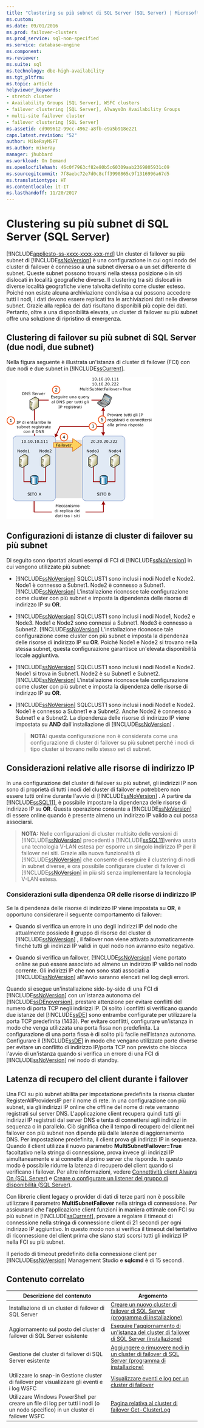 ```yaml
---
title: "Clustering su più subnet di SQL Server (SQL Server) | Microsoft Docs"
ms.custom: 
ms.date: 09/01/2016
ms.prod: failover-clusters
ms.prod_service: sql-non-specified
ms.service: database-engine
ms.component: 
ms.reviewer: 
ms.suite: sql
ms.technology: dbe-high-availability
ms.tgt_pltfrm: 
ms.topic: article
helpviewer_keywords:
- stretch cluster
- Availability Groups [SQL Server], WSFC clusters
- failover clustering [SQL Server], AlwaysOn Availability Groups
- multi-site failover cluster
- failover clustering [SQL Server]
ms.assetid: cd909612-99cc-4962-a8fb-e9a5b918e221
caps.latest.revision: "52"
author: MikeRayMSFT
ms.author: mikeray
manager: jhubbard
ms.workload: On Demand
ms.openlocfilehash: 46c0f7963cf82e80b5c60309aab2369805931c09
ms.sourcegitcommit: 7f8aebc72e7d0c8cff3990865c9f1316996a67d5
ms.translationtype: HT
ms.contentlocale: it-IT
ms.lasthandoff: 11/20/2017
---
```

# <a name="sql-server-multi-subnet-clustering-sql-server"></a>Clustering su più subnet di SQL Server (SQL Server)
[!INCLUDE[appliesto-ss-xxxx-xxxx-xxx-md](../../../includes/appliesto-ss-xxxx-xxxx-xxx-md.md)] Un cluster di failover su più subnet di [!INCLUDE[ssNoVersion](../../../includes/ssnoversion-md.md)] è una configurazione in cui ogni nodo del cluster di failover è connesso a una subnet diversa o a un set differente di subnet. Queste subnet possono trovarsi nella stessa posizione o in siti dislocati in località geografiche diverse. Il clustering tra siti dislocati in diverse località geografiche viene talvolta definito come cluster esteso. Poiché non esiste alcuna archiviazione condivisa a cui possono accedere tutti i nodi, i dati devono essere replicati tra le archiviazioni dati nelle diverse subnet. Grazie alla replica dei dati risultano disponibili più copie dei dati. Pertanto, oltre a una disponibilità elevata, un cluster di failover su più subnet offre una soluzione di ripristino di emergenza.  
  
   
##  <a name="VisualElement"></a> Clustering di failover su più subnet di SQL Server (due nodi, due subnet)  
 Nella figura seguente è illustrata un'istanza di cluster di failover (FCI) con due nodi e due subnet in [!INCLUDE[ssCurrent](../../../includes/sscurrent-md.md)].  
  
 ![Architettura con più subnet con MultiSubnetFailover](../../../sql-server/failover-clusters/windows/media/multi-subnet-architecture-withmultisubnetfailoverparam.gif "Architettura con più subnet con MultiSubnetFailover")  
  
  
##  <a name="Configurations"></a> Configurazioni di istanze di cluster di failover su più subnet  
 Di seguito sono riportati alcuni esempi di FCI di [!INCLUDE[ssNoVersion](../../../includes/ssnoversion-md.md)] in cui vengono utilizzate più subnet:  
  
-   [!INCLUDE[ssNoVersion](../../../includes/ssnoversion-md.md)] SQLCLUST1 sono inclusi i nodi Node1 e Node2. Node1 è connesso a Subnet1. Node2 è connesso a Subnet1. [!INCLUDE[ssNoVersion](../../../includes/ssnoversion-md.md)] L'installazione riconosce tale configurazione come cluster con più subnet e imposta la dipendenza delle risorse di indirizzo IP su **OR**.  
  
-   [!INCLUDE[ssNoVersion](../../../includes/ssnoversion-md.md)] SQLCLUST1 sono inclusi i nodi Node1, Node2 e Node3. Node1 e Node2 sono connessi a Subnet1. Node3 è connesso a Subnet2. [!INCLUDE[ssNoVersion](../../../includes/ssnoversion-md.md)] L'installazione riconosce tale configurazione come cluster con più subnet e imposta la dipendenza delle risorse di indirizzo IP su **OR**. Poiché Node1 e Node2 si trovano nella stessa subnet, questa configurazione garantisce un'elevata disponibilità locale aggiuntiva.  
  
-   [!INCLUDE[ssNoVersion](../../../includes/ssnoversion-md.md)] SQLCLUST1 sono inclusi i nodi Node1 e Node2. Node1 si trova in Subnet1. Node2 è su Subnet1 e Subnet2. [!INCLUDE[ssNoVersion](../../../includes/ssnoversion-md.md)] L'installazione riconosce tale configurazione come cluster con più subnet e imposta la dipendenza delle risorse di indirizzo IP su **OR**.  
  
-   [!INCLUDE[ssNoVersion](../../../includes/ssnoversion-md.md)] SQLCLUST1 sono inclusi i nodi Node1 e Node2. Node1 è connesso a Subnet1 e a Subnet2. Anche Node2 è connesso a Subnet1 e a Subnet2. La dipendenza delle risorse di indirizzo IP viene impostata su **AND** dall'installazione di [!INCLUDE[ssNoVersion](../../../includes/ssnoversion-md.md)] .  
  
    > **NOTA:** questa configurazione non è considerata come una configurazione di cluster di failover su più subnet perché i nodi di tipo cluster si trovano nello stesso set di subnet.  
  
##  <a name="ComponentsAndConcepts"></a> Considerazioni relative alle risorse di indirizzo IP  
 In una configurazione del cluster di failover su più subnet, gli indirizzi IP non sono di proprietà di tutti i nodi del cluster di failover e potrebbero non essere tutti online durante l'avvio di [!INCLUDE[ssNoVersion](../../../includes/ssnoversion-md.md)] . A partire da [!INCLUDE[ssSQL11](../../../includes/sssql11-md.md)], è possibile impostare la dipendenza delle risorse di indirizzo IP su **OR**. Questa operazione consente a [!INCLUDE[ssNoVersion](../../../includes/ssnoversion-md.md)] di essere online quando è presente almeno un indirizzo IP valido a cui possa associarsi.  
  
> **NOTA:** Nelle configurazioni di cluster multisito delle versioni di [!INCLUDE[ssNoVersion](../../../includes/ssnoversion-md.md)] precedenti a [!INCLUDE[ssSQL11](../../../includes/sssql11-md.md)]veniva usata una tecnologia V-LAN estesa per esporre un singolo indirizzo IP per il failover nei siti. Grazie alla nuova funzionalità di [!INCLUDE[ssNoVersion](../../../includes/ssnoversion-md.md)] che consente di eseguire il clustering di nodi in subnet diverse, è ora possibile configurare cluster di failover di [!INCLUDE[ssNoVersion](../../../includes/ssnoversion-md.md)] in più siti senza implementare la tecnologia V-LAN estesa.  
  
### <a name="ip-address-resource-or-dependency-considerations"></a>Considerazioni sulla dipendenza OR delle risorse di indirizzo IP  
 Se la dipendenza delle risorse di indirizzo IP viene impostata su **OR**, è opportuno considerare il seguente comportamento di failover:  
  
-   Quando si verifica un errore in uno degli indirizzi IP del nodo che attualmente possiede il gruppo di risorse del cluster di [!INCLUDE[ssNoVersion](../../../includes/ssnoversion-md.md)] , il failover non viene attivato automaticamente finché tutti gli indirizzi IP validi in quel nodo non avranno esito negativo.  
  
-   Quando si verifica un failover, [!INCLUDE[ssNoVersion](../../../includes/ssnoversion-md.md)] viene portato online se può essere associato ad almeno un indirizzo IP valido nel nodo corrente. Gli indirizzi IP che non sono stati associati a [!INCLUDE[ssNoVersion](../../../includes/ssnoversion-md.md)] all'avvio saranno elencati nel log degli errori.  
  
   
 Quando si esegue un'installazione side-by-side di una FCI di [!INCLUDE[ssNoVersion](../../../includes/ssnoversion-md.md)] con un'istanza autonoma del [!INCLUDE[ssDEnoversion](../../../includes/ssdenoversion-md.md)], prestare attenzione per evitare conflitti del numero di porta TCP negli indirizzi IP. Di solito i conflitti si verificano quando due istanze del [!INCLUDE[ssDE](../../../includes/ssde-md.md)] sono entrambe configurate per utilizzare la porta TCP predefinita (1433). Per evitare conflitti, configurare un'istanza in modo che venga utilizzata una porta fissa non predefinita. La configurazione di una porta fissa è di solito più facile nell'istanza autonoma. Configurare il [!INCLUDE[ssDE](../../../includes/ssde-md.md)] in modo che vengano utilizzate porte diverse per evitare un conflitto di indirizzo IP/porta TCP non previsto che blocca l'avvio di un'istanza quando si verifica un errore di una FCI di [!INCLUDE[ssNoVersion](../../../includes/ssnoversion-md.md)] nel nodo di standby.  
  
##  <a name="DNS"></a> Latenza di recupero del client durante i failover  
 Una FCI su più subnet abilita per impostazione predefinita la risorsa cluster RegisterAllProvidersIP per il nome di rete. In una configurazione con più subnet, sia gli indirizzi IP online che offline del nome di rete verranno registrati sul server DNS. L'applicazione client recupera quindi tutti gli indirizzi IP registrati dal server DNS e tenta di connettersi agli indirizzi in sequenza o in parallelo. Ciò significa che il tempo di recupero del client nei failover con più subnet non dipende più dalle latenze di aggiornamento DNS. Per impostazione predefinita, il client prova gli indirizzi IP in sequenza. Quando il client utilizza il nuovo parametro **MultiSubnetFailover=True** facoltativo nella stringa di connessione, prova invece gli indirizzi IP simultaneamente e si connette al primo server che risponde. In questo modo è possibile ridurre la latenza di recupero del client quando si verificano i failover. Per altre informazioni, vedere [Connettività client Always On (SQL Server)](../../../database-engine/availability-groups/windows/always-on-client-connectivity-sql-server.md) e [Creare o configurare un listener del gruppo di disponibilità (SQL Server)](../../../database-engine/availability-groups/windows/create-or-configure-an-availability-group-listener-sql-server.md).  
  
 Con librerie client legacy o provider di dati di terze parti non è possibile utilizzare il parametro **MultiSubnetFailover** nella stringa di connessione. Per assicurarsi che l'applicazione client funzioni in maniera ottimale con FCI su più subnet in [!INCLUDE[ssCurrent](../../../includes/sscurrent-md.md)], provare a regolare il timeout di connessione nella stringa di connessione client di 21 secondi per ogni indirizzo IP aggiuntivo. In questo modo non si verifica il timeout del tentativo di riconnessione del client prima che siano stati scorsi tutti gli indirizzi IP nella FCI su più subnet.  
  
 Il periodo di timeout predefinito della connessione client per [!INCLUDE[ssNoVersion](../../../includes/ssnoversion-md.md)] Management Studio e **sqlcmd** è di 15 secondi.  
  
   
##  <a name="RelatedContent"></a> Contenuto correlato  
  
|Descrizione del contenuto|Argomento|  
|-------------------------|-----------|  
|Installazione di un cluster di failover di SQL Server|[Creare un nuovo cluster di failover di SQL Server (programma di installazione)](../../../sql-server/failover-clusters/install/create-a-new-sql-server-failover-cluster-setup.md)|  
|Aggiornamento sul posto del cluster di failover di SQL Server esistente|[Eseguire l'aggiornamento di un'istanza del cluster di failover di SQL Server &#40;installazione&#41;](../../../sql-server/failover-clusters/windows/upgrade-a-sql-server-failover-cluster-instance-setup.md)|  
|Gestione del cluster di failover di SQL Server esistente|[Aggiungere o rimuovere nodi in un cluster di failover di SQL Server &#40;programma di installazione&#41;](../../../sql-server/failover-clusters/install/add-or-remove-nodes-in-a-sql-server-failover-cluster-setup.md)|  
|Utilizzare lo snap-in Gestione cluster di failover per visualizzare gli eventi e i log WSFC|[Visualizzare eventi e log per un cluster di failover](http://technet.microsoft.com/library/cc772342\(WS.10\).aspx)|  
|Utilizzare Windows PowerShell per creare un file di log per tutti i nodi (o un nodo specifico) in un cluster di failover WSFC|[Pagina relativa al cluster di failover Get-ClusterLog](http://technet.microsoft.com/library/ee461045.aspx)|  
  

  
  
